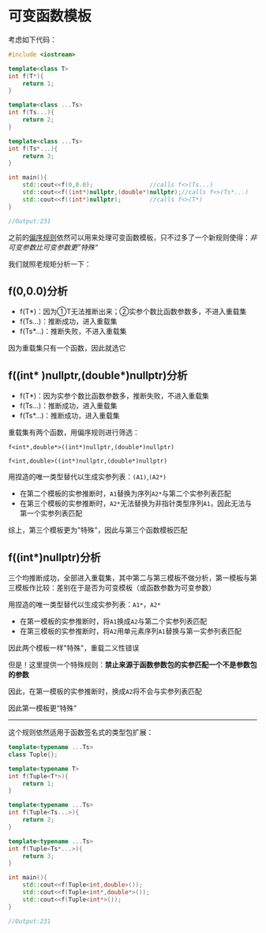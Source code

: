 # 可变函数模板

考虑如下代码：

```cpp
#include <iostream>

template<class T>
int f(T*){
    return 1;
}

template<class ...Ts>
int f(Ts...){
    return 2;
}

template<class ...Ts>
int f(Ts*...){
	return 3;
}

int main(){
    std::cout<<f(0,0.0);				//calls f<>(Ts...)
    std::cout<<f((int*)nullptr,(double*)nullptr);//calls f<>(Ts*...)
    std::cout<<f((int*)nullptr);		//calls f<>(T*)
}

//Output:231
```

之前的[偏序规则](https://github.com/Conzxy/CppTemplates_2nd/blob/main/ch16/16.2.3%20Formal%20Ordering%20Rules.md)依然可以用来处理可变函数模板，只不过多了一个新规则使得：*非可变参数比可变参数更”特殊“*

我们就照老规矩分析一下：

## f(0,0.0)分析

* f(T*)：因为①T无法推断出来；②实参个数比函数参数多，不进入重载集
* f(Ts...)：推断成功，进入重载集
* f(Ts*...)：推断失败，不进入重载集

因为重载集只有一个函数，因此就选它

## f((int* )nullptr,(double*)nullptr)分析

* f(T*)：因为实参个数比函数参数多，推断失败，不进入重载集
* f(Ts...)：推断成功，进入重载集
* f(Ts*...)：推断成功，进入重载集

重载集有两个函数，用偏序规则进行筛选：

`f<int*,double*>((int*)nullptr,(double*)nullptr)`

`f<int,double>((int*)nullptr,(double*)nullptr)`

用捏造的唯一类型替代以生成实参列表：`(A1)`,`(A2*)`

* 在第二个模板的实参推断时，`A1`替换为序列`A2*`与第二个实参列表匹配
* 在第三个模板的实参推断时，`A2*`无法替换为非指针类型序列`A1`，因此无法与第一个实参列表匹配

综上，第三个模板更为"特殊"，因此与第三个函数模板匹配

##  f((int*)nullptr)分析

三个均推断成功，全部进入重载集，其中第二与第三模板不做分析，第一模板与第三模板作比较：差别在于是否为可变模板（或函数参数为可变参数）

用捏造的唯一类型替代以生成实参列表：`A1*`，`A2*`

* 在第一模板的实参推断时，将`A1`换成`A2`与第二个实参列表匹配
* 在第三模板的实参推断时，将`A2`用单元素序列`A1`替换与第一实参列表匹配

因此两个模板一样"特殊"，重载二义性错误

但是！这里提供一个特殊规则：**禁止来源于函数参数包的实参匹配一个不是参数包的参数**

因此，在第一模板的实参推断时，换成`A2`将不会与实参列表匹配

因此第一模板更“特殊”

----

这个规则依然适用于函数签名式的类型包扩展：

```cpp
template<typename ...Ts>
class Tuple{};

template<typename T>
int f(Tuple<T*>){
    return 1;
}

template<typename ...Ts>
int f(Tuple<Ts...>){
    return 2;
}

template<typename ...Ts>
int f(Tuple<Ts*...>){
    return 3;
}

int main(){
    std::cout<<f(Tuple<int,double>());
    std::cout<<f(Tuple<int*,double*>());
    std::cout<<f(Tuple<int*>());
}

//Output:231
```









